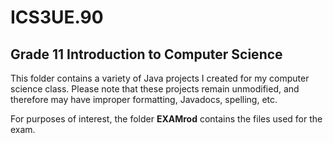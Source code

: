 # ICS3UE.90

## Grade 11 Introduction to Computer Science

This folder contains a variety of Java projects I created for my computer science class. Please note that these projects remain unmodified, and therefore may have improper formatting, Javadocs, spelling, etc.

For purposes of interest, the folder **EXAMrod** contains the files used for the exam.